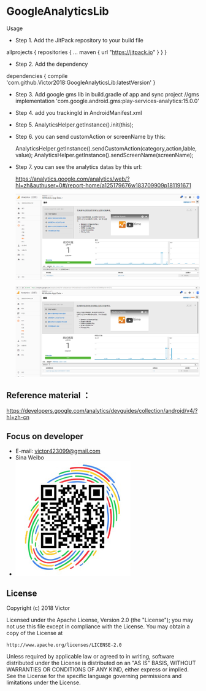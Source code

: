 # GoogleAnalyticsLib

Usage

- Step 1. Add the JitPack repository to your build file

allprojects {
    repositories {
        ...
        maven { url "https://jitpack.io" }
    }
}
- Step 2. Add the dependency

dependencies {
    compile 'com.github.Victor2018:GoogleAnalyticsLib:latestVersion'
}

- Step 3. Add google gms lib in build.gradle of app  and sync project
   //gms
   implementation 'com.google.android.gms:play-services-analytics:15.0.0'

- Step 4. add you trackingId in AndroidManifest.xml

  <meta-data android:name="GA_TRACKING_ID" android:value="${YOUR_TRACKING_ID}"/>

- Step 5. AnalyticsHelper.getInstance().init(this);

- Step 6. you can send customAction or screenName by this:

   AnalyticsHelper.getInstance().sendCustomAction(category,action,lable,value);
   AnalyticsHelper.getInstance().sendScreenName(screenName);

- Step 7. you can see the analytics datas by this url:

  https://analytics.google.com/analytics/web/?hl=zh&authuser=0#/report-home/a125179676w183709909p181191671

  ![image](https://github.com/Victor2018/GoogleAnalyticsLib/raw/master/SrceenShot/custom_action.png)

  ![image](https://github.com/Victor2018/GoogleAnalyticsLib/raw/master/SrceenShot/screen_name.png)



## Reference material ：

https://developers.google.com/analytics/devguides/collection/android/v4/?hl=zh-cn

## Focus on developer

- E-mail: victor423099@gmail.com
- Sina Weibo
- ![image](https://github.com/Victor2018/AppUpdateLib/raw/master/SrceenShot/sina_weibo.jpg)

## License

Copyright (c) 2018 Victor

Licensed under the Apache License, Version 2.0 (the "License");
you may not use this file except in compliance with the License.
You may obtain a copy of the License at

    http://www.apache.org/licenses/LICENSE-2.0

Unless required by applicable law or agreed to in writing, software
distributed under the License is distributed on an "AS IS" BASIS,
WITHOUT WARRANTIES OR CONDITIONS OF ANY KIND, either express or implied.
See the License for the specific language governing permissions and
limitations under the License.